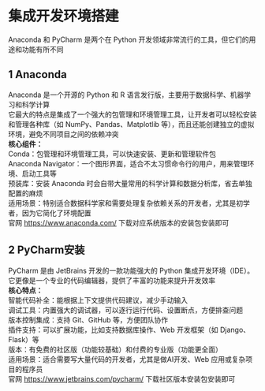 # 集成开发环境搭建
Anaconda 和 PyCharm 是两个在 Python 开发领域非常流行的工具，但它们的用途和功能有所不同            
## 1 Anaconda
Anaconda 是一个开源的 Python 和 R 语言发行版，主要用于数据科学、机器学习和科学计算           
它最大的特点是集成了一个强大的包管理和环境管理工具，让开发者可以轻松安装和管理各种库（如 NumPy、Pandas、Matplotlib 等），而且还能创建独立的虚拟环境，避免不同项目之间的依赖冲突                   
**核心组件：**              
Conda：包管理和环境管理工具，可以快速安装、更新和管理软件包                   
Anaconda Navigator：一个图形界面，适合不太习惯命令行的用户，用来管理环境、启动工具等                     
预装库：安装 Anaconda 时会自带大量常用的科学计算和数据分析库，省去单独配置的麻烦                      
适用场景：特别适合数据科学家和需要处理复杂依赖关系的开发者，尤其是初学者，因为它简化了环境配置                          
官网 https://www.anaconda.com/ 下载对应系统版本的安装包安装即可                
 
## 2 PyCharm安装
PyCharm 是由 JetBrains 开发的一款功能强大的 Python 集成开发环境（IDE）。它更像是一个专业的代码编辑器，提供了丰富的功能来提升开发效率               
**核心特点：**               
智能代码补全：能根据上下文提供代码建议，减少手动输入           
调试工具：内置强大的调试器，可以逐行运行代码、设置断点，方便排查问题              
版本控制集成：支持 Git、GitHub 等，方便团队协作             
插件支持：可以扩展功能，比如支持数据库操作、Web 开发框架（如 Django、Flask）等                
版本：有免费的社区版（功能较基础）和付费的专业版（功能更全面）            
适用场景：适合需要写大量代码的开发者，尤其是做AI开发、Web 应用或复杂项目的程序员                
官网 https://www.jetbrains.com/pycharm/ 下载社区版本安装包安装即可                     




